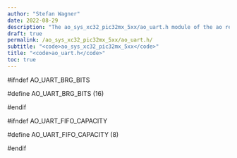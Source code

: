 ```yaml
---
author: "Stefan Wagner"
date: 2022-08-29
description: "The ao_sys_xc32_pic32mx_5xx/ao_uart.h module of the ao real-time operating system."
draft: true
permalink: /ao_sys_xc32_pic32mx_5xx/ao_uart.h/ 
subtitle: "<code>ao_sys_xc32_pic32mx_5xx</code>"
title: "<code>ao_uart.h</code>"
toc: true
---
```


#ifndef AO_UART_BRG_BITS

#define AO_UART_BRG_BITS        (16)

#endif

#ifndef AO_UART_FIFO_CAPACITY

#define AO_UART_FIFO_CAPACITY   (8)

#endif

